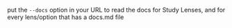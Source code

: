 put the `--docs` option in your URL to read the docs for Study Lenses, and for every lens/option that has a docs.md file
